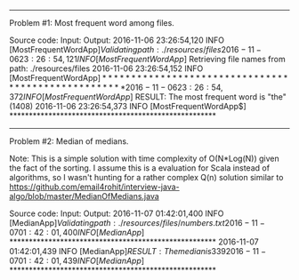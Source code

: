 --------------------------------------------------------------------------------------------------------------
Problem #1: Most frequent word among files.

Source code: 
Input:
Output:
	2016-11-06 23:26:54,120 INFO  [MostFrequentWordApp$] Validating path: ./resources/files 
	2016-11-06 23:26:54,121 INFO  [MostFrequentWordApp$] Retrieving file names from path: ./resources/files 
	2016-11-06 23:26:54,152 INFO  [MostFrequentWordApp$] **************************************************** 
	2016-11-06 23:26:54,372 INFO  [MostFrequentWordApp$] RESULT: The most frequent word is "the" (1408) 
	2016-11-06 23:26:54,373 INFO  [MostFrequentWordApp$] *****************************************************
	
--------------------------------------------------------------------------------------------------------------	
Problem #2: Median of medians. 

Note: This is a simple solution with time complexity of O(N*Log(N)) given the fact of the sorting. I assume this is a evaluation for Scala instead of algorithms, so I wasn't hunting for a rather complex Q(n) solution similar to https://github.com/email4rohit/interview-java-algo/blob/master/MedianOfMedians.java 

Source code: 
Input:
Output: 
	2016-11-07 01:42:01,400 INFO  [MedianApp$] Validating path: ./resources/files/numbers.txt 
	2016-11-07 01:42:01,400 INFO  [MedianApp$] ***************************************************** 
	2016-11-07 01:42:01,439 INFO  [MedianApp$] RESULT: The median is 339 
	2016-11-07 01:42:01,439 INFO  [MedianApp$] *****************************************************
